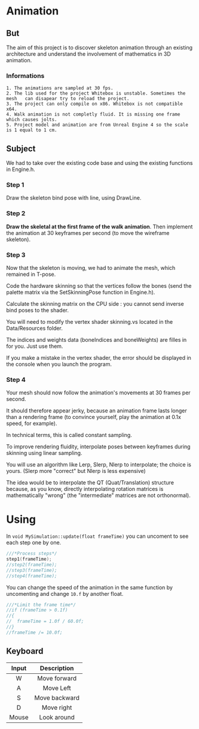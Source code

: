# Animation

## But

The aim of this project is to discover skeleton animation through an existing architecture and understand the involvement of mathematics in 3D animation.

### Informations

    1. The animations are sampled at 30 fps.
    2. The lib used for the project Whitebox is unstable. Sometimes the mesh   can disapear try to reload the project.
    3. The project can only compile on x86. Whitebox is not compatible x64.
    4. Walk animation is not completly fluid. It is missing one frame which causes jolts.
    5. Project model and animation are from Unreal Engine 4 so the scale is 1 equal to 1 cm.

## Subject

We had to take over the existing code base and using the existing functions in Engine.h.

### Step 1

Draw the skeleton bind pose with line, using DrawLine.

### Step 2

**Draw the skeletal at the first frame of the walk animation**.
Then implement the animation at 30 keyframes per second (to move the wireframe skeleton).

### Step 3

Now that the skeleton is moving, we had to animate the mesh, which remained in T-pose.

Code the hardware skinning so that the vertices follow the bones (send the palette matrix via the SetSkinningPose function in Engine.h).

Calculate the skinning matrix on the CPU side : you cannot send inverse bind poses to the shader.

You will need to modify the vertex shader skinning.vs located in the Data/Resources folder.

The indices and weights data (boneIndices and boneWeights) are filles in for you. Just use them.

If you make a mistake in the vertex shader, the error should be displayed in the console when you launch the program.

### Step 4

Your mesh should now follow the animation's movements at 30 frames per second.

It should therefore appear jerky, because an animation frame lasts longer than a rendering frame (to convince yourself, play the animation at 0.1x speed, for example).

In technical terms, this is called constant sampling.

To improve rendering fluidity, interpolate poses between keyframes during skinning using linear sampling.

You will use an algorithm like Lerp, Slerp, Nlerp to interpolate; the choice is yours. (Slerp more "correct" but Nlerp is less expensive)

The idea would be to interpolate the QT (Quat/Translation) structure because, as you know, directly interpolating rotation matrices is mathematically "wrong" (the "intermediate" matrices are not orthonormal).

# Using

In `void MySimulation::update(float frameTime)` you can uncoment to see each step one by one.

```CPP
///*Process steps*/
step1(frameTime);
//step2(frameTime);
//step3(frameTime);
//step4(frameTime);
```

You can change the speed of the animation in the same function by uncomenting and change `10.f` by another float.

```CPP
///*Limit the frame time*/
//if (frameTime > 0.1f)
//{
//	frameTime = 1.0f / 60.0f;
//}
//frameTime /= 10.0f;
```

## Keyboard

| Input | Description |
| :---: | :---: |
| W | Move forward |
| A | Move Left |
| S | Move backward |
| D | Move right |
| Mouse | Look around |